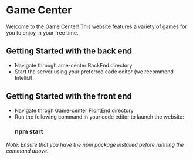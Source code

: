 # Game Center
Welcome to the Game Center! This website features a variety of games for you to enjoy in your free time.

## Getting Started with the back end
- Navigate through ame-center BackEnd directory
- Start the server using your preferred code editor (we recommend IntelliJ).

## Getting Started with the front end
- Navigate throgh Game-center FrontEnd directory
- Run the following command in your code editor to launch the website:
    ### npm start

*Note: Ensure that you have the npm package installed before running the command above.*
